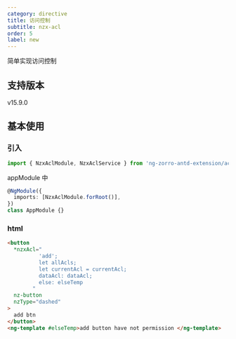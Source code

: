 ```yaml
---
category: directive
title: 访问控制
subtitle: nzx-acl
order: 5
label: new
---
```


简单实现访问控制

## 支持版本

<label type="success">v15.9.0</label>

## 基本使用

### 引入

```ts
import { NzxAclModule, NzxAclService } from 'ng-zorro-antd-extension/acl';
```

appModule 中

```ts
@NgModule({
  imports: [NzxAclModule.forRoot()],
})
class AppModule {}
```

### html

```html
<button
  *nzxAcl="
          'add';
          let allAcls;
          let currentAcl = currentAcl;
          dataAcl: dataAcl;
          else: elseTemp
        "
  nz-button
  nzType="dashed"
>
  add btn
</button>
<ng-template #elseTemp>add button have not permission </ng-template>
```
